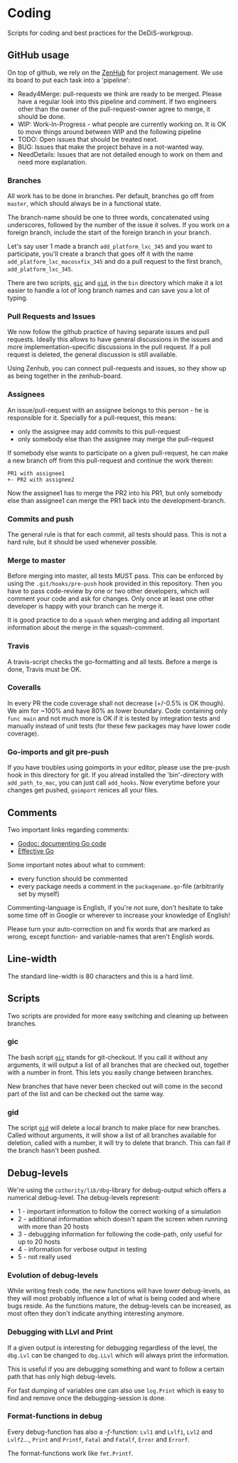 # Coding

Scripts for coding and best practices for the DeDiS-workgroup.

## GitHub usage

On top of github, we rely on the [ZenHub](http://ZenHub.io) for project
management. We use its board to put each task into a 'pipeline':

- Ready4Merge: pull-requests we think are ready to be merged. Please
have a regular look into this pipeline and comment. If two engineers
other than the owner of the pull-request-owner agree to merge, it
should be done.
- WIP: Work-In-Progress - what people are currently working on. It is
OK to move things around between WIP and the following pipeline
- TODO: Open issues that should be treated next.
- BUG: Issues that make the project behave in a not-wanted way.
- NeedDetails: Issues that are not detailed enough to work on them
and need more explanation.

### Branches

All work has to be done in branches. Per default, branches go off from
`master`, which should always be in a functional state.

The branch-name should be one to three words, concatenated using underscores,
followed by the number of the issue it solves.
If you work on a foreign branch, include the start of the foreign branch in
your branch.

Let's say user 1 made a branch `add_platform_lxc_345` and you want to
participate, you'll create a branch that goes off it with the name
`add_platform_lxc_macosxfix_345` and do a pull request to the first branch,
`add_platform_lxc_345`.

There are two scripts, [`gic`](#gid) and [`gid`](#gid), in the `bin`
directory which make it a lot easier to handle a lot of long branch names
and can save you a lot of typing.

### Pull Requests and Issues

We now follow the github practice of having separate issues and pull
requests. Ideally this allows to have general discussions in the
issues and more implementation-specific discussions in the pull request.
If a pull request is deleted, the general discussion is still available.

Using Zenhub, you can connect pull-requests and issues, so they show
up as being together in the zenhub-board.

### Assignees

An issue/pull-request with an assignee belongs to this person - he is
 responsible for it. Specially for a pull-request, this means:

- only the assignee may add commits to this pull-request
- only somebody else than the assignee may merge the pull-request

If somebody else wants to participate on a given pull-request, he can make a
 new branch off from this pull-request and continue the work therein:

```
PR1 with assignee1
+- PR2 with assignee2
```

Now the assignee1 has to merge the PR2 into his PR1, but only somebody else
 than assignee1 can merge the PR1 back into the development-branch.

### Commits and push

The general rule is that for each commit, all tests should pass. This is not
  a hard rule, but it should be used whenever possible.

### Merge to master

Before merging into master, all tests MUST pass. This can be enforced by
using the ```.git/hooks/pre-push``` hook provided in this repository.
Then you have to pass code-review by one or two other developers, which will
comment your code and ask for changes. Only once at least one other
developer is happy with your branch can he merge it.

It is good practice to do a `squash` when merging and adding all important
information about the merge in the squash-comment.

### Travis

A travis-script checks the go-formatting and all tests. Before a merge is done,
Travis must be OK.

### Coveralls

In every PR the code coverage shall not decrease (+/-0.5% is OK though).
We aim for ~100% and have 80% as lower boundary. Code containing only `func main`
and not much more is OK if it is tested by integration tests and manually instead
of unit tests (for these few packages may have lower code coverage).

### Go-imports and git pre-push

If you have troubles using goimports in your editor, please use the pre-push hook
in this directory for git. If you alread installed the 'bin'-directory with
`add_path_to_mac`, you can just call `add_hooks`. Now everytime before your
changes get pushed, `goimport` renices all your files.

## Comments

Two important links regarding comments:
- [Godoc: documenting Go code](http://blog.golang.org/godoc-documenting-go-code)
- [Effective Go](https://golang.org/doc/effective_go.html)

Some important notes about what to comment:

- every function should be commented
- every package needs a comment in the `packagename.go`-file (arbitrarily
 set by myself)

Commenting-language is English, if you're not sure, don't hesitate to take
some time off in Google or wherever to increase your knowledge of English!

Please turn your auto-correction on and fix words that are marked as wrong,
except function- and variable-names that aren't English words.

## Line-width

The standard line-width is 80 characters and this is a hard limit.

## Scripts

Two scripts are provided for more easy switching and cleaning up between
branches.

### gic

The bash script [`gic`](bin/gic) stands for git-checkout. If you call it
without any arguments, it will output a list of all branches that are checked
out, together with a number in front. This lets you easily change between
branches.

New branches that have never been checked out will come in the second part of
the list and can be checked out the same way.

### gid

The script [`gid`](bin/gic) will delete a local branch to make place for new
branches. Called without arguments, it will show a list of all branches
available for deletion, called with a number, it will try to delete that
branch. This can fail if the branch hasn't been pushed.

## Debug-levels

We're using the `cothority/lib/dbg`-library for debug-output which offers a
numerical debug-level. The debug-levels represent:

  * 1 - important information to follow the correct working of a simulation
  * 2 - additional information which doesn't spam the screen when running with
     more than 20 hosts
  * 3 - debugging information for following the code-path, only useful for up to
     20 hosts
  * 4 - information for verbose output in testing
  * 5 - not really used

### Evolution of debug-levels

While writing fresh code, the new functions will have lower debug-levels, as they
will most probably influence a lot of what is being coded and where bugs reside.
As the functions mature, the debug-levels can be increased, as most often they
don't indicate anything interesting anymore.

### Debugging with LLvl and Print

If a given output is interesting for debugging regardless of the level, the
`dbg.Lvl` can be changed to `dbg.LLvl` which will always print the information.

This is useful if you are debugging something and want to follow a certain path
that has only high debug-levels.

For fast dumping of variables one can also use `log.Print` which is easy to find
and remove once the debugging-session is done.

### Format-functions in debug

Every debug-function has also a -*f*-function: `Lvl1` and `Lvlf1`, `Lvl2` and
`Lvlf2`..., `Print` and `Printf`, `Fatal` and `Fatalf`, `Error` and `Errorf`.

The format-functions work like `fmt.Printf`.
